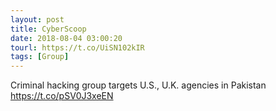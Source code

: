 ```yaml
---
layout: post
title: CyberScoop
date: 2018-08-04 03:00:20
tourl: https://t.co/UiSN102kIR
tags: [Group]
---
```

Criminal hacking group targets U.S., U.K. agencies in Pakistan https://t.co/pSV0J3xeEN